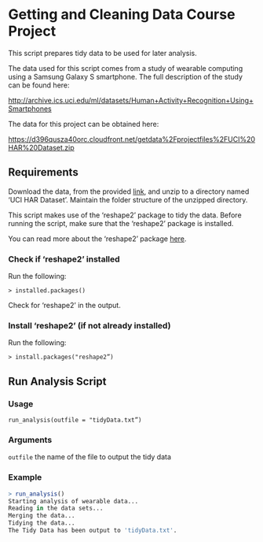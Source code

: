 # Getting and Cleaning Data Course Project

This script prepares tidy data to be used for later analysis.

The data used for this script comes from a study of wearable computing using a Samsung Galaxy S smartphone.  The full description of the study can be found here:

http://archive.ics.uci.edu/ml/datasets/Human+Activity+Recognition+Using+Smartphones

The data for this project can be obtained here:

https://d396qusza40orc.cloudfront.net/getdata%2Fprojectfiles%2FUCI%20HAR%20Dataset.zip

## Requirements

Download the data, from the provided [link](https://d396qusza40orc.cloudfront.net/getdata%2Fprojectfiles%2FUCI%20HAR%20Dataset.zip), and unzip to a directory named ‘UCI HAR Dataset’. Maintain the folder structure of the unzipped directory.

This script makes use of the ‘reshape2’ package to tidy the data.  Before running the script, make sure that the ‘reshape2’ package is installed.

You can read more about the ‘reshape2’ package [here](http://cran.r-project.org/web/packages/reshape2/index.html).

### Check if ‘reshape2’ installed

Run the following:

`> installed.packages()`

Check for ‘reshape2’ in the output.

### Install ‘reshape2’ (if not already installed)

Run the following:

`> install.packages("reshape2”)`

## Run Analysis Script

### Usage

`run_analysis(outfile = "tidyData.txt”)`

### Arguments

`outfile` the name of the file to output the tidy data

### Example

```R
> run_analysis()
Starting analysis of wearable data...
Reading in the data sets...
Merging the data...
Tidying the data...
The Tidy Data has been output to 'tidyData.txt'.
```


